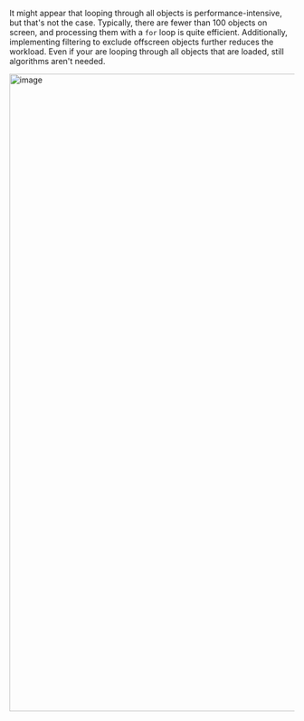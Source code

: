 It might appear that looping through all objects is performance-intensive, but that's not the case. Typically, there are fewer than 100 objects on screen, and processing them with a `for` loop is quite efficient. Additionally, implementing filtering to exclude offscreen objects further reduces the workload. Even if your are looping through all objects that are loaded, still algorithms aren't needed.

<img width="1126" alt="image" src="https://github.com/user-attachments/assets/42bcfe59-501d-465e-a246-979183b7b92b">
